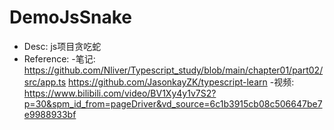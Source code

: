 # DemoJsSnake
* Desc: js项目贪吃蛇
* Reference:
-笔记:<br>
https://github.com/Nliver/Typescript_study/blob/main/chapter01/part02/src/app.ts
https://github.com/JasonkayZK/typescript-learn
-视频:<br>
https://www.bilibili.com/video/BV1Xy4y1v7S2?p=30&spm_id_from=pageDriver&vd_source=6c1b3915cb08c506647be7e9988933bf
